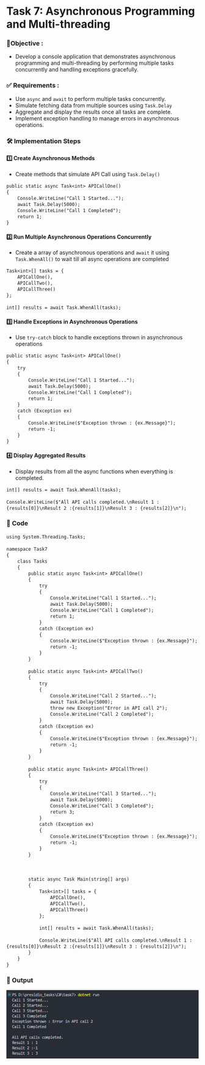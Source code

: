 
# Task 7: Asynchronous Programming and Multi-threading


### 🎯Objective :

- Develop a console application that demonstrates asynchronous programming and multi-threading by performing multiple tasks concurrently and handling exceptions gracefully.


###  ✅  Requirements :

- Use `async` and `await` to perform multiple tasks concurrently.
- Simulate fetching data from multiple sources using `Task.Delay`
- Aggregate and display the results once all tasks are complete.
- Implement exception handling to manage errors in asynchronous operations.


###  🛠 Implementation Steps


#### 1️⃣ Create Asynchronous Methods

- Create methods that simulate API Call using `Task.Delay()`

```
public static async Task<int> APICallOne()
{
    Console.WriteLine("Call 1 Started...");
    await Task.Delay(5000);
    Console.WriteLine("Call 1 Completed");
    return 1;
}
```

#### 2️⃣ Run Multiple Asynchronous Operations Concurrently

- Create a array of asynchronous operations and `await` it using `Task.WhenAll()` to wait till all async operations are completed

```
Task<int>[] tasks = {
    APICallOne(),
    APICallTwo(),
    APICallThree()
};

int[] results = await Task.WhenAll(tasks);
```

#### 3️⃣ Handle Exceptions in Asynchronous Operations

- Use `try-catch` block to handle exceptions thrown in asynchronous operations
```
public static async Task<int> APICallOne()
{
    try
    {
        Console.WriteLine("Call 1 Started...");
        await Task.Delay(5000);
        Console.WriteLine("Call 1 Completed");
        return 1;
    }
    catch (Exception ex)
    {
        Console.WriteLine($"Exception thrown : {ex.Message}");
        return -1;
    }
}
```

#### 4️⃣ Display Aggregated Results

- Display results from all the async functions when everything is completed.

```
int[] results = await Task.WhenAll(tasks);

Console.WriteLine($"All API calls completed.\nResult 1 : {results[0]}\nResult 2 :{results[1]}\nResult 3 : {results[2]}\n");
```

### 📝 Code

```
using System.Threading.Tasks;

namespace Task7
{
    class Tasks
    {
        public static async Task<int> APICallOne()
        {
            try
            {
                Console.WriteLine("Call 1 Started...");
                await Task.Delay(5000);
                Console.WriteLine("Call 1 Completed");
                return 1;
            }
            catch (Exception ex)
            {
                Console.WriteLine($"Exception thrown : {ex.Message}");
                return -1;
            }
        }

        public static async Task<int> APICallTwo()
        {
            try
            {
                Console.WriteLine("Call 2 Started...");
                await Task.Delay(5000);
                throw new Exception("Error in API call 2");
                Console.WriteLine("Call 2 Completed");
            }
            catch (Exception ex)
            {
                Console.WriteLine($"Exception thrown : {ex.Message}");
                return -1;
            }
        }

        public static async Task<int> APICallThree()
        {
            try
            {
                Console.WriteLine("Call 3 Started...");
                await Task.Delay(5000);
                Console.WriteLine("Call 3 Completed");
                return 3;
            }
            catch (Exception ex)
            {
                Console.WriteLine($"Exception thrown : {ex.Message}");
                return -1;
            }
        }



        static async Task Main(string[] args)
        {
            Task<int>[] tasks = {
                APICallOne(),
                APICallTwo(),
                APICallThree()
            };

            int[] results = await Task.WhenAll(tasks);

            Console.WriteLine($"All API calls completed.\nResult 1 : {results[0]}\nResult 2 :{results[1]}\nResult 3 : {results[2]}\n");
        }
    }
}
```

### 📌 Output

![View 1](./images/image1.png)